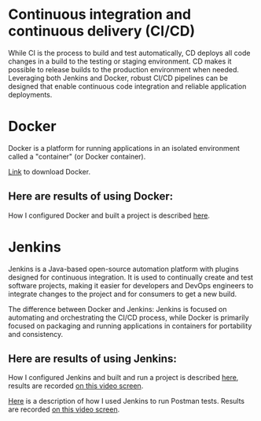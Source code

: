 # Continuous integration and continuous delivery (CI/CD)

While CI is the process to build and test automatically, CD deploys all code changes in a build to the testing or staging environment. CD makes it possible to release builds to the production environment when needed. 
Leveraging both Jenkins and Docker, robust CI/CD pipelines can be designed that enable continuous code integration and reliable application deployments.

# Docker

Docker is a platform for running applications in an isolated environment called a "container" (or Docker container).

<a href="https://www.docker.com" target="_blank">Link</a> to download Docker.

## Here are results of using Docker:

How I configured Docker and built a project is described <a href="https://github.com/DariaMartinovskaya/CI-CD-Docker-Jenkins/blob/main/Docker.md">here</a>.

# Jenkins

Jenkins is a Java-based open-source automation platform with plugins designed for continuous integration. It is used to continually create and test software projects, making it easier for developers and DevOps engineers to integrate changes to the project and for consumers to get a new build.

The difference between Docker and Jenkins: Jenkins is focused on automating and orchestrating the CI/CD process, while Docker is primarily focused on packaging and running applications in containers for portability and consistency.

## Here are results of using Jenkins:

How I configured Jenkins and built and run a project is described <a href="https://github.com/DariaMartinovskaya/CI-CD-Docker-Jenkins/blob/main/Jenkins.md">here</a>, results are recorded <a href="https://drive.google.com/file/d/1LvUxlKf24niCvR122s5SWmqK1NSoNgny/view">on this video screen</a>.

<a href="https://github.com/DariaMartinovskaya/CI-CD-Docker-Jenkins/blob/main/Postman_tests_with_Jenkins.md">Here</a> is a description of how I used Jenkins to run Postman tests. Results are recorded <a href="https://drive.google.com/file/d/1gRFwmx_Oup1Vi1T2RsQ3Pd-KQrySo91I/view">on this video screen</a>.
